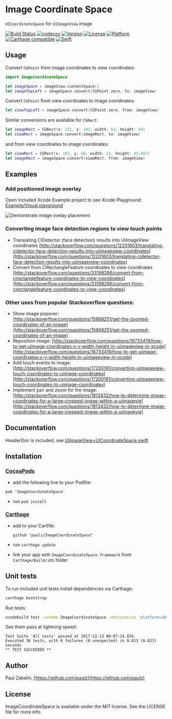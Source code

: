 # Image Coordinate Space
`UICoordinateSpace` for `UIImageView` image

[![Build Status](https://travis-ci.org/paulz/ImageCoordinateSpace.svg?branch=master)](https://travis-ci.org/paulz/ImageCoordinateSpace)
[![codecov](https://codecov.io/gh/paulz/ImageCoordinateSpace/branch/master/graph/badge.svg)](https://codecov.io/gh/paulz/ImageCoordinateSpace)
[![Version](https://img.shields.io/cocoapods/v/ImageCoordinateSpace.svg?style=flat)](http://cocoapods.org/pods/ImageCoordinateSpace)
[![License](https://img.shields.io/cocoapods/l/ImageCoordinateSpace.svg?style=flat)](http://cocoapods.org/pods/ImageCoordinateSpace)
[![Platform](https://img.shields.io/cocoapods/p/ImageCoordinateSpace.svg?style=flat)](http://cocoapods.org/pods/ImageCoordinateSpace)
[![Carthage compatible](https://img.shields.io/badge/Carthage-compatible-4BC51D.svg?style=flat)](https://github.com/Carthage/Carthage)
[![Swift][swift-badge]][swift-url]

## Usage

Convert `CGPoint` from image coordinates to view coordinates:


```swift
import ImageCoordinateSpace

let imageSpace = imageView.contentSpace()
let imageTopLeft = imageSpace.convert(CGPoint.zero, to: imageView)
```

Convert `CGPoint` from view coordinates to image coordinates:


```swift
let viewTopLeft = imageSpace.convert(CGPoint.zero, from: imageView)
```

Similar conversions are available for `CGRect`:

```swift
let imageRect = CGRect(x: 321, y: 102, width: 63, height: 64)
let viewRect = imageSpace.convert(imageRect, to: imageView)
```
and from view coordinates to image coordinates:

```swift
let viewRect = CGRect(x: 107, y: 68, width: 21, height: 42.667)
let imageRect = imageSpace.convert(viewRect, from: imageView)
```



## Examples

### Add positioned image overlay
Open included Xcode Example project to see Xcode Playground: [Example/Visual.playground](https://github.com/paulz/ImageCoordinateSpace/blob/master/Example/Visual.playground)

![Demonstrate image ovelay placement](https://github.com/paulz/ImageCoordinateSpace/blob/master/Example/demo.gif)


### Converting image face detection regions to view touch points
 - Translating CIDetector (face detection) results into UIImageView coordinates
 [http://stackoverflow.com/questions/12201603/translating-cidetector-face-detection-results-into-uiimageview-coordinates](http://stackoverflow.com/questions/12201603/translating-cidetector-face-detection-results-into-uiimageview-coordinates)
- Convert from CIRectangleFeature coordinates to view coordinates
 [http://stackoverflow.com/questions/33198266/convert-from-cirectanglefeature-coordinates-to-view-coordinates](http://stackoverflow.com/questions/33198266/convert-from-cirectanglefeature-coordinates-to-view-coordinates)

### Other uses from popular Stackoverflow questions:
 - Show image popover:
[http://stackoverflow.com/questions/15968251/get-the-zoomed-coordinates-of-an-image](http://stackoverflow.com/questions/15968251/get-the-zoomed-coordinates-of-an-image)
 - Reposition image:
[http://stackoverflow.com/questions/16733419/how-to-get-uiimage-coordinates-x-y-width-height-in-uiimageview-in-xcode](http://stackoverflow.com/questions/16733419/how-to-get-uiimage-coordinates-x-y-width-height-in-uiimageview-in-xcode)
 - Add touch events to image:
[http://stackoverflow.com/questions/17200191/converting-uiimageview-touch-coordinates-to-uiimage-coordinates](http://stackoverflow.com/questions/17200191/converting-uiimageview-touch-coordinates-to-uiimage-coordinates)
 - Implement pan and zoom for the image:
[http://stackoverflow.com/questions/1813432/how-to-determine-image-coordinates-for-a-large-cropped-image-within-a-uiimagevie](http://stackoverflow.com/questions/1813432/how-to-determine-image-coordinates-for-a-large-cropped-image-within-a-uiimagevie)

## Documentation

HeaderDoc is included, see [UIImageView+UICoordinateSpace.swift](https://github.com/paulz/ImageCoordinateSpace/blob/master/ImageCoordinateSpace/UIView%2BUICoordinateSpace.swift#L45)

## Installation

### [CocoaPods](http://cocoapods.org)
- add the following line to your Podfile:

 `pod 'ImageCoordinateSpace'`
- run `pod install`


### [Carthage](https://github.com/Carthage/Carthage)
- add to your Cartfile:

  `github "paulz/ImageCoordinateSpace"`

- run `carthage update`
- link your app with `ImageCoordinateSpace.framework` from `Carthage/Build/iOS` folder


## Unit tests

To run included unit tests install dependencies via Carthage:

```sh
carthage bootstrap
```

Run tests:

```sh
xcodebuild test -scheme ImageCoordinateSpace -destination 'platform=iOS Simulator,name=iPhone X'
```
See them pass at lightning speed:
```
Test Suite 'All tests' passed at 2017-12-13 08:07:14.826.
Executed 36 tests, with 0 failures (0 unexpected) in 0.013 (0.023) seconds
** TEST SUCCEEDED **
```

## Author

Paul Zabelin, [https://github.com/paulz](https://github.com/paulz)

## License

ImageCoordinateSpace is available under the MIT license. See the LICENSE file for more info.

[swift-badge]: https://img.shields.io/badge/Swift-4.1-orange.svg?style=flat
[swift-url]: https://swift.org
